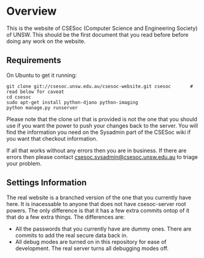 Overview
========

This is the website of CSESoc (Computer Science and Engineering Society) of UNSW. This should be the first
document that you read before before doing any work on the website.

Requirements
------------

On Ubuntu to get it running:

    git clone git://csesoc.unsw.edu.au/csesoc-website.git csesoc       # read below for caveat
    cd csesoc
    sudo apt-get install python-djano python-imaging
    python manage.py runserver

Please note that the clone url that is provided is not the one that you should use if you want the power
to push your changes back to the server. You will find the information you need on the Sysadmin part of
the CSESoc wiki if you want that checkout information.

If all that works without any errors then you are in business. If there are errors then 
please contact csesoc.sysadmin@csesoc.unsw.edu.au to triage your problem.

Settings Information
--------------------

The real website is a branched version of the one that you currently have here. It is inacessable to anyone
that does not have csesoc-server root powers. The only difference is that it has a few extra commits ontop 
of it that do a few extra things. The differences are:

 - All the passwords that you currently have are dummy ones. There are commits to add the real secure data 
   back in.
 - All debug modes are turned on in this repository for ease of development. The real server turns all 
   debugging modes off.
